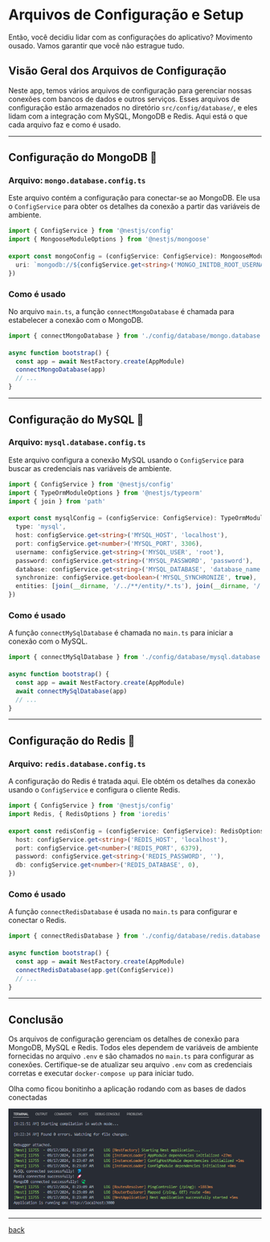 # Arquivos de Configuração e Setup

Então, você decidiu lidar com as configurações do aplicativo? Movimento ousado. Vamos garantir que você não estrague tudo.

## Visão Geral dos Arquivos de Configuração

Neste app, temos vários arquivos de configuração para gerenciar nossas conexões com bancos de dados e outros serviços. Esses arquivos de configuração estão armazenados no diretório `src/config/database/`, e eles lidam com a integração com MySQL, MongoDB e Redis. Aqui está o que cada arquivo faz e como é usado.

---

## Configuração do MongoDB 🍃

### Arquivo: `mongo.database.config.ts`

Este arquivo contém a configuração para conectar-se ao MongoDB. Ele usa o `ConfigService` para obter os detalhes da conexão a partir das variáveis de ambiente.

```ts
import { ConfigService } from '@nestjs/config'
import { MongooseModuleOptions } from '@nestjs/mongoose'

export const mongoConfig = (configService: ConfigService): MongooseModuleOptions => ({
  uri: `mongodb://${configService.get<string>('MONGO_INITDB_ROOT_USERNAME')}:${configService.get<string>('MONGO_INITDB_ROOT_PASSWORD')}@${configService.get<string>('MONGO_HOST')}:${configService.get<number>('MONGO_PORT')}/${configService.get<string>('MONGO_DB')}`,
})
```

### Como é usado

No arquivo `main.ts`, a função `connectMongoDatabase` é chamada para estabelecer a conexão com o MongoDB.

```ts
import { connectMongoDatabase } from './config/database/mongo.database.config'

async function bootstrap() {
  const app = await NestFactory.create(AppModule)
  connectMongoDatabase(app)
  // ...
}
```

---

## Configuração do MySQL 🐬

### Arquivo: `mysql.database.config.ts`

Este arquivo configura a conexão MySQL usando o `ConfigService` para buscar as credenciais nas variáveis de ambiente.

```ts
import { ConfigService } from '@nestjs/config'
import { TypeOrmModuleOptions } from '@nestjs/typeorm'
import { join } from 'path'

export const mysqlConfig = (configService: ConfigService): TypeOrmModuleOptions => ({
  type: 'mysql',
  host: configService.get<string>('MYSQL_HOST', 'localhost'),
  port: configService.get<number>('MYSQL_PORT', 3306),
  username: configService.get<string>('MYSQL_USER', 'root'),
  password: configService.get<string>('MYSQL_PASSWORD', 'password'),
  database: configService.get<string>('MYSQL_DATABASE', 'database_name'),
  synchronize: configService.get<boolean>('MYSQL_SYNCHRONIZE', true),
  entities: [join(__dirname, '/../**/entity/*.ts'), join(__dirname, '/../**/entity/*.js')],
})
```

### Como é usado

A função `connectMySqlDatabase` é chamada no `main.ts` para iniciar a conexão com o MySQL.

```ts
import { connectMySqlDatabase } from './config/database/mysql.database.config'

async function bootstrap() {
  const app = await NestFactory.create(AppModule)
  await connectMySqlDatabase(app)
  // ...
}
```

---

## Configuração do Redis 🚀

### Arquivo: `redis.database.config.ts`

A configuração do Redis é tratada aqui. Ele obtém os detalhes da conexão usando o `ConfigService` e configura o cliente Redis.

```ts
import { ConfigService } from '@nestjs/config'
import Redis, { RedisOptions } from 'ioredis'

export const redisConfig = (configService: ConfigService): RedisOptions => ({
  host: configService.get<string>('REDIS_HOST', 'localhost'),
  port: configService.get<number>('REDIS_PORT', 6379),
  password: configService.get<string>('REDIS_PASSWORD', ''),
  db: configService.get<number>('REDIS_DATABASE', 0),
})
```

### Como é usado

A função `connectRedisDatabase` é usada no `main.ts` para configurar e conectar o Redis.

```ts
import { connectRedisDatabase } from './config/database/redis.database.config'

async function bootstrap() {
  const app = await NestFactory.create(AppModule)
  connectRedisDatabase(app.get(ConfigService))
  // ...
}
```

---

## Conclusão

Os arquivos de configuração gerenciam os detalhes de conexão para MongoDB, MySQL e Redis. Todos eles dependem de variáveis de ambiente fornecidas no arquivo `.env` e são chamados no `main.ts` para configurar as conexões. Certifique-se de atualizar seu arquivo `.env` com as credenciais corretas e executar `docker-compose up` para iniciar tudo.

Olha como ficou bonitinho a aplicação rodando com as bases de dados conectadas

![Base de Dados Conectada](../img/003.png 'Base de Dados Conectada')

---

[back](table-of-contents.md)
